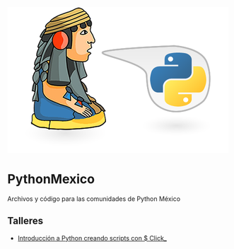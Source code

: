 ![Logo](python-mexico.png)

# PythonMexico

Archivos y código para las comunidades de Python México

## Talleres

- [Introducción a Python creando scripts con $ Click_](Introducción-a-Python-creando-scripts-con-Click/)
